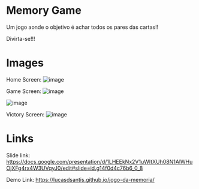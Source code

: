 # Memory Game

Um jogo aonde o objetivo é achar todos os pares das cartas!!

Divirta-se!!!


# Images
Home Screen:
![image](https://user-images.githubusercontent.com/115664133/215845322-8b322112-4047-4200-b50b-95177d2af609.png)

Game  Screen:
![image](https://user-images.githubusercontent.com/115664133/215845444-7a0b7a37-710d-439b-810e-3f36ead07f1e.png)

![image](https://user-images.githubusercontent.com/115664133/215845803-6a12b553-f343-46a1-82d9-5be95e2f6c4a.png)

Victory Screen:
![image](https://user-images.githubusercontent.com/115664133/215845921-60070e2d-189e-4680-9644-4f0343fdf671.png)

# Links

Slide link: https://docs.google.com/presentation/d/1LHEEkNx2V1uWItXUh08N1AlWHuOjXFg4rx4W3UVqyJ0/edit#slide=id.g14f0d4c76b6_0_8

Demo Link:
 https://lucasdsantis.github.io/jogo-da-memoria/
